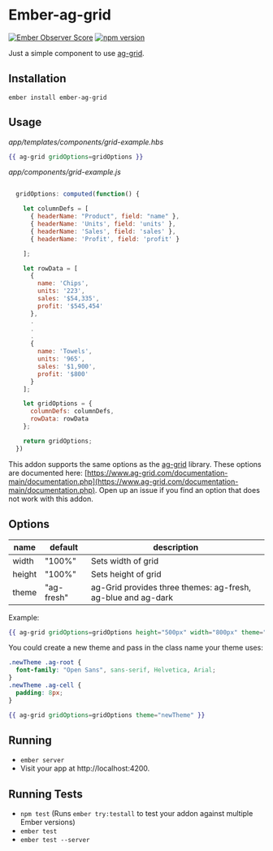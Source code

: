 # Ember-ag-grid

[![Ember Observer Score](http://emberobserver.com/badges/ember-ag-grid.svg)](http://emberobserver.com/addons/ember-ag-grid)
[![npm version](https://badge.fury.io/js/ember-ag-grid.svg)](https://badge.fury.io/js/ember-ag-grid)

Just a simple component to use [ag-grid](https://github.com/ceolter/ag-grid/).

## Installation

```
ember install ember-ag-grid
```

## Usage

*app/templates/components/grid-example.hbs*
```handlebars
{{ ag-grid gridOptions=gridOptions }}
```

*app/components/grid-example.js*
```javascript

  gridOptions: computed(function() {

    let columnDefs = [
      { headerName: "Product", field: "name" },
      { headerName: 'Units', field: 'units' },
      { headerName: 'Sales', field: 'sales' },
      { headerName: 'Profit', field: 'profit' }

    ];

    let rowData = [
      {
        name: 'Chips',
        units: '223',
        sales: '$54,335',
        profit: '$545,454'
      },
      .
      .
      .
      {
        name: 'Towels',
        units: '965',
        sales: '$1,900',
        profit: '$800'
      }
    ];

    let gridOptions = {
      columnDefs: columnDefs,
      rowData: rowData
    };

    return gridOptions;
  })

```

This addon supports the same options as the [ag-grid](https://github.com/ceolter/ag-grid/) library. These options are documented here: [https://www.ag-grid.com/documentation-main/documentation.php](https://www.ag-grid.com/documentation-main/documentation.php). Open up an issue if you find an option that does not work with this addon.

## Options

| name | default | description |
| --- | --- | --- |
| width | "100%" | Sets width of grid |
| height | "100%" | Sets height of grid |
| theme | "ag-fresh" | ag-Grid provides three themes: ag-fresh, ag-blue and ag-dark |

Example:

```handlebars
{{ ag-grid gridOptions=gridOptions height="500px" width="800px" theme="ag-blue" }}
```

You could create a new theme and pass in the class name your theme uses:

```css
.newTheme .ag-root {
  font-family: "Open Sans", sans-serif, Helvetica, Arial;
}
.newTheme .ag-cell {
  padding: 8px;
}
```

```handlebars
{{ ag-grid gridOptions=gridOptions theme="newTheme" }}
```

## Running

* `ember server`
* Visit your app at http://localhost:4200.

## Running Tests

* `npm test` (Runs `ember try:testall` to test your addon against multiple Ember versions)
* `ember test`
* `ember test --server`

